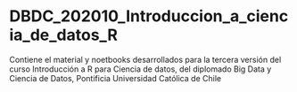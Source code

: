 # DBDC_202010_Introduccion_a_ciencia_de_datos_R
Contiene el material y noetbooks desarrollados para la tercera versión del curso Introducción a R para Ciencia de datos, del diplomado Big Data y Ciencia de Datos, Pontificia Universidad Católica de Chile
